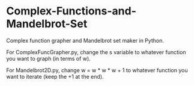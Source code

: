 # Complex-Functions-and-Mandelbrot-Set
Complex function grapher and Mandelbrot set maker in Python.

For ComplexFuncGrapher.py, change the s variable to whatever function you want to graph (in terms of w).

For Mandelbrot2D.py, change w = w * w * w + 1 to whatever function you want to iterate (keep the +1 at the end).
